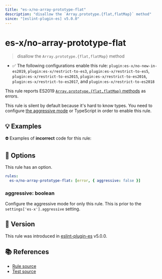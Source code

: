 ```yaml
---
title: "es-x/no-array-prototype-flat"
description: "disallow the `Array.prototype.{flat,flatMap}` method"
since: "[eslint-plugin-es] v5.0.0"
---
```


# es-x/no-array-prototype-flat
> disallow the `Array.prototype.{flat,flatMap}` method

- ✅ The following configurations enable this rule: `plugin:es-x/no-new-in-es2019`, `plugin:es-x/restrict-to-es3`, `plugin:es-x/restrict-to-es5`, `plugin:es-x/restrict-to-es2015`, `plugin:es-x/restrict-to-es2016`, `plugin:es-x/restrict-to-es2017`, and `plugin:es-x/restrict-to-es2018`

This rule reports ES2019 [`Array.prototype.{flat,flatMap}` methods](https://github.com/tc39/proposal-flatMap) as errors.

This rule is silent by default because it's hard to know types. You need to configure [the aggressive mode](../#the-aggressive-mode) or TypeScript in order to enable this rule.

## 💡 Examples

⛔ Examples of **incorrect** code for this rule:

<eslint-playground type="bad" code="/*eslint es-x/no-array-prototype-flat: [error, { aggressive: true }] */
foo.flat(0)
foo.flatMap(e =&gt; [e, 2 * e])
" />

## 🔧 Options

This rule has an option.

```yml
rules:
  es-x/no-array-prototype-flat: [error, { aggressive: false }]
```

### aggressive: boolean

Configure the aggressive mode for only this rule.
This is prior to the `settings['es-x'].aggressive` setting.

## 🚀 Version

This rule was introduced in [eslint-plugin-es] v5.0.0.

[eslint-plugin-es]: https://github.com/mysticatea/eslint-plugin-es

## 📚 References

- [Rule source](https://github.com/ota-meshi/eslint-plugin-es-x/blob/master/lib/rules/no-array-prototype-flat.js)
- [Test source](https://github.com/ota-meshi/eslint-plugin-es-x/blob/master/tests/lib/rules/no-array-prototype-flat.js)
